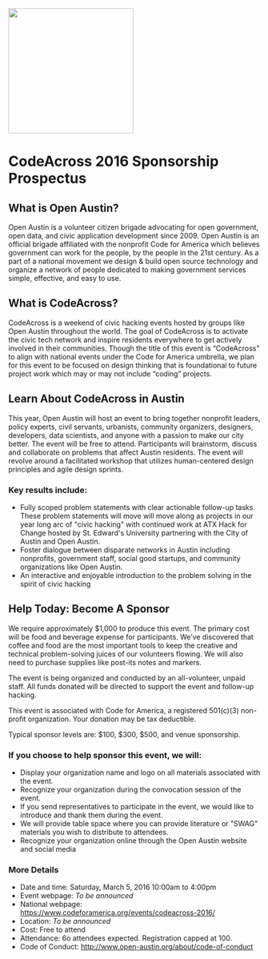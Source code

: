 <img src="https://raw.githubusercontent.com/open-austin/open-austin-logo/master/Logo_OpenAustin/Full%20Color/logo_OpenAustin_Color.jpg" width=250/>

# CodeAcross 2016 Sponsorship Prospectus

## What is Open Austin?
Open Austin is a volunteer citizen brigade advocating for open government, open data, and civic application development since 2009. Open Austin is an official brigade affiliated with the nonprofit Code for America which believes government can work for the people, by the people in the 21st century. As a part of a national movement we design & build open source technology and organize a network of people dedicated to making government services simple, effective, and easy to use.

## What is CodeAcross?
CodeAcross is a weekend of civic hacking events hosted by groups like Open Austin throughout the world.  The goal of CodeAcross is to activate the civic tech network and inspire residents everywhere to get actively involved in their communities. Though the title of this event is “CodeAcross" to align with national events under the Code for America umbrella, we plan for this event to be focused on design thinking that is foundational to future project work which may or may not include “coding” projects.

## Learn About CodeAcross in Austin
This year, Open Austin will host an event to bring together nonprofit leaders, policy experts, civil servants, urbanists, community organizers, designers, developers, data scientists, and anyone with a passion to make our city better. The event will be free to attend. Participants will brainstorm, discuss and collaborate on problems that affect Austin residents. The event will revolve around a facilitated workshop that utilizes human-centered design principles and agile design sprints. 

### Key results include: 
- Fully scoped problem statements with clear actionable follow-up tasks. These problem statements will move will move along as projects in our year long arc of "civic hacking" with continued work at ATX Hack for Change hosted by St. Edward's University partnering with the City of Austin and Open Austin. 
- Foster dialogue between disparate networks in Austin including nonprofits, government staff, social good startups, and community organizations like Open Austin.
- An interactive and enjoyable introduction to the problem solving in the spirit of civic hacking
	
## Help Today: Become A Sponsor
We require approximately $1,000 to produce this event. The primary cost will be food and beverage expense for participants. We’ve discovered that coffee and food are the most important tools to keep the creative and technical problem-solving juices of our volunteers flowing. We will also need to purchase supplies like post-its notes and markers.

The event is being organized and conducted by an all-volunteer, unpaid staff. All funds donated will be directed to support the event and follow-up hacking.

This event is associated with Code for America, a registered 501(c)(3) non-profit organization. Your donation may be tax deductible.

Typical sponsor levels are: $100, $300, $500, and venue sponsorship.

### If you choose to help sponsor this event, we will:
- Display your organization name and logo on all materials associated with the event.
- Recognize your organization during the convocation session of the event.
- If you send representatives to participate in the event, we would like to introduce and thank them during the event.
- We will provide table space where you can provide literature or "SWAG" materials you wish to distribute to attendees.
- Recognize your organization online through the Open Austin website and social media


### More Details
- Date and time: Saturday, March 5, 2016 10:00am to 4:00pm
- Event webpage:  _To be announced_
- National webpage: https://www.codeforamerica.org/events/codeacross-2016/ 
- Location: _To be announced_
- Cost: Free to attend
- Attendance: 6o attendees expected. Registration capped at 100.
- Code of Conduct: http://www.open-austin.org/about/code-of-conduct 

